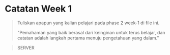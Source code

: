 # Catatan Week 1

> Tuliskan apapun yang kalian pelajari pada phase 2 week-1 di file ini.
> 
> "Pemahaman yang baik berasal dari keinginan untuk terus belajar, dan catatan adalah langkah pertama menuju pengetahuan yang dalam."


> SERVER